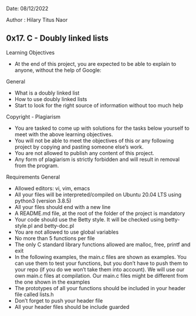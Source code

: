 Date: 08/12/2022

Author : Hilary Titus Naor

0x17. C - Doubly linked lists
---------------------------------------------------------------------------
Learning Objectives
* At the end of this project, you are expected to be able
  to explain to anyone, without the help of Google:

General
* What is a doubly linked list
* How to use doubly linked lists
* Start to look for the right source of information without too much help

Copyright - Plagiarism
* You are tasked to come up with solutions for the tasks below yourself
  to meet with the above learning objectives.
* You will not be able to meet the objectives of this or any following
  project by copying and pasting someone else’s work.
* You are not allowed to publish any content of this project.
* Any form of plagiarism is strictly forbidden and will result in 
  removal from the program.

Requirements
General
* Allowed editors: vi, vim, emacs
* All your files will be interpreted/compiled on Ubuntu 20.04 LTS using 
  python3 (version 3.8.5)
* All your files should end with a new line
* A README.md file, at the root of the folder of the project is mandatory
* Your code should use the Betty style. It will be checked using betty-style.pl 
  and betty-doc.pl
* You are not allowed to use global variables
* No more than 5 functions per file
* The only C standard library functions allowed are malloc, free, printf and exit
* In the following examples, the main.c files are shown as examples. You can use
  them to test your functions, but you don’t have to push them to your repo 
  (if you do we won’t take them into account). We will use our own main.c files 
  at compilation. Our main.c files might be different from the one shown in the examples
* The prototypes of all your functions should be included in your header file called lists.h
* Don’t forget to push your header file
* All your header files should be include guarded
